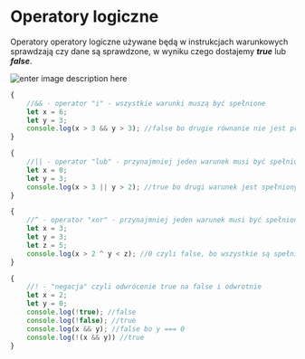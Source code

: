# Operatory logiczne

Operatory operatory logiczne używane będą w instrukcjach warunkowych sprawdzają czy dane są sprawdzone, w wyniku czego dostajemy ***true*** lub ***false***.

![enter image description here](https://cdn.discordapp.com/attachments/674964991853592586/925762672568451072/unknown.png)

```js
{
    //&& - operator "i" - wszystkie warunki muszą być spełnione
    let x = 6;
    let y = 3;
    console.log(x > 3 && y > 3); //false bo drugie równanie nie jest prawdą
}

{
    //|| - operator "lub" - przynajmniej jeden warunek musi być spełniony
    let x = 0;
    let y = 3;
    console.log(x > 3 || y > 2); //true bo drugi warunek jest spełniony
}

{
    //^ - operator "xor" - przynajmniej jeden warunek musi być spełniony, ale nie wszystkie naraz
    let x = 3;
    let y = 3;
    let z = 5;
    console.log(x > 2 ^ y < z); //0 czyli false, bo wszystkie są spełnione
}

{
    //! - "negacja" czyli odwrócenie true na false i odwrotnie
    let x = 2;
    let y = 0;
    console.log(!true); //false
    console.log(!false); //true
    console.log(x && y); //false bo y === 0
    console.log(!(x && y)) //true
}
```